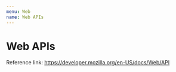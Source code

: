 ```yaml
---
menu: Web
name: Web APIs
---
```


# Web APIs

Reference link: https://developer.mozilla.org/en-US/docs/Web/API
